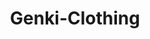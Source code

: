 ---
order: 9
title: Genki-Clothing
description: Real-world branding of my own clothing brand inspired by Japanese culture (Illustrator & Photoshop)

variant: project--5
rightSide: true
image1: genki-2.webp
image3: genki-1.webp
image4: genki-3.webp
---